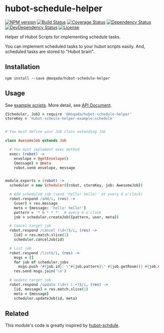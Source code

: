 # hubot-schedule-helper

[![NPM version][npm-image]][npm-url]
[![Build Status][travis-image]][travis-url]
[![Coverage Status][codecov-image]][codecov-url]
[![Dependency Status][daviddm-image]][daviddm-url]
[![DevDependency Status][daviddm-dev-image]][daviddm-dev-url]
[![License][license-image]][license-url]

Helper of Hubot Scripts for implementing schedule tasks.

You can implement scheduled tasks to your hubot scripts easily.
And, scheduled tasks are stored to "Hubot brain".


## Installation

```
npm install --save @moqada/hubot-schedule-helper
```


## Usage

See [example scripts](https://github.com/moqada/hubot-schedule-helper/blob/master/example/scripts/example.coffee).
More detail, see [API Document](https://moqada.github.io/hubot-schedule-helper/).

```coffee
{Scheduler, Job} = require '@moqada/hubot-schedule-helper'
storeKey = 'hubot-scheule-helper-example:schedule'


# You must define your Job class extending Job

class AwesomeJob extends Job

  # You must implement exec method
  exec: (robot) ->
    envelope = @getEnvelope()
    {message} = @meta
    robot.send envelope, message


module.exports = (robot) ->
  scheduler = new Scheduler({robot, storeKey, job: AwesomeJob})

  # Add scheduled job (send 'hello! hello!' at every 6 o'clock)
  robot.respond /add/i, (res) ->
    {user} = res.message
    meta = {message: 'hello! hello!'}
    pattern = '* 6 * * *'  # every 6 o'clock
    job = scheduler.createJob({pattern, user, meta})

  # Cancel target job
  robot.respond /cancel (\d+)$/i, (res) ->
    [id] = res.match.slice(1)
    scheduler.cancelJob(id)

  # List job
  robot.respond /list$/i, (res) ->
    msgs = []
    for job of scheduler.jobs
      msgs.push "#{job.id}: \"#{job.pattern}\" #{job.getRoom()} #{job.meta.message}"
    res.send msgs.join('\n')

  # Update target job
  robot.respond /update (\d+) (.+)$/i, (res) ->
    [id, message] = res.match.slice(1)
    meta = {message}
    scheduler.updateJob(id, meta)
```


## Related

This module's code is greatly inspired by [hubot-schdule](https://github.com/matsukaz/hubot-schedule).



[npm-url]: https://www.npmjs.com/package/@moqada/hubot-schedule-helper
[npm-image]: https://img.shields.io/npm/v/@moqada/hubot-schedule-helper.svg?style=flat-square
[travis-url]: https://travis-ci.org/moqada/hubot-schedule-helper
[travis-image]: https://img.shields.io/travis/moqada/hubot-schedule-helper.svg?style=flat-square
[daviddm-url]: https://david-dm.org/moqada/hubot-schedule-helper
[daviddm-image]: https://img.shields.io/david/moqada/hubot-schedule-helper.svg?style=flat-square
[daviddm-dev-url]: https://david-dm.org/moqada/hubot-schedule-helper#info=devDependencies
[daviddm-dev-image]: https://img.shields.io/david/dev/moqada/hubot-schedule-helper.svg?style=flat-square
[codecov-url]: https://codecov.io/github/moqada/hubot-schedule-helper
[codecov-image]: https://img.shields.io/codecov/c/github/moqada/hubot-schedule-helper.svg?style=flat-square
[license-url]: http://opensource.org/licenses/MIT
[license-image]: https://img.shields.io/github/license/moqada/hubot-schedule-helper.svg?style=flat-square
